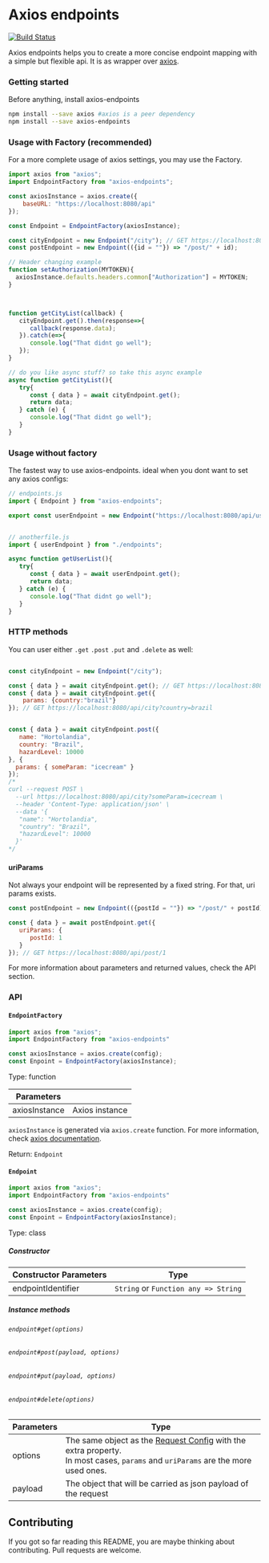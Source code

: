# Axios endpoints

[![Build Status](https://travis-ci.org/renancaraujo/axios-endpoints.svg?branch=master)](https://travis-ci.org/renancaraujo/axios-endpoints)

Axios endpoints helps you to create a more concise endpoint mapping with a simple but flexible api. It is as wrapper over [axios](https://github.com/axios/axios).

### Getting started

Before anything, install axios-endpoints

```bash
npm install --save axios #axios is a peer dependency
npm install --save axios-endpoints
```

### Usage with Factory (recommended)

For a more complete usage of axios settings, you may use the Factory. 

```javascript
import axios from "axios";
import EndpointFactory from "axios-endpoints";

const axiosInstance = axios.create({
    baseURL: "https://localhost:8080/api"
});

const Endpoint = EndpointFactory(axiosInstance);

const cityEndpoint = new Endpoint("/city"); // GET https://localhost:8080/api/city
const postEndpoint = new Endpoint(({id = ""}) => "/post/" + id);

// Header changing example
function setAuthorization(MYTOKEN){
  axiosInstance.defaults.headers.common["Authorization"] = MYTOKEN;
}



function getCityList(callback) {
   cityEndpoint.get().then(response=>{
      callback(response.data);
   }).catch(e=>{
      console.log("That didnt go well");
   });
}

// do you like async stuff? so take this async example
async function getCityList(){
   try{
      const { data } = await cityEndpoint.get();
      return data;
   } catch (e) {
      console.log("That didnt go well");
   }
}


```


### Usage without factory

The fastest way to use axios-endpoints. ideal when you dont want to set any axios configs:

```javascript
// endpoints.js
import { Endpoint } from "axios-endpoints";

export const userEndpoint = new Endpoint("https://localhost:8080/api/user");


// anotherfile.js
import { userEndpoint } from "./endpoints";

async function getUserList(){
   try{
      const { data } = await userEndpoint.get();
      return data;
   } catch (e) {
      console.log("That didnt go well");
   }
}


```

### HTTP methods

You can user either `.get`  `.post`  `.put` and `.delete` as well:

```javascript

const cityEndpoint = new Endpoint("/city");

const { data } = await cityEndpoint.get(); // GET https://localhost:8080/api/city
const { data } = await cityEndpoint.get({
    params: {country:"brazil"}
}); // GET https://localhost:8080/api/city?country=brazil


const { data } = await cityEndpoint.post({
   name: "Hortolandia", 
   country: "Brazil", 
   hazardLevel: 10000
}, {
  params: { someParam: "icecream" }
}); 
/*
curl --request POST \  
  --url https://localhost:8080/api/city?someParam=icecream \
  --header 'Content-Type: application/json' \
  --data '{
   "name": "Hortolandia", 
   "country": "Brazil", 
   "hazardLevel": 10000
  }'
*/
```


#### uriParams

Not always your endpoint will be represented by a fixed string. For that, uri params exists.

```javascript
const postEndpoint = new Endpoint(({postId = ""}) => "/post/" + postId)

const { data } = await postEndpoint.get({
   uriParams: {
      postId: 1
   }
}); // GET https://localhost:8080/api/post/1
```

For more information about parameters and returned values, check the API section.



### API

#### `EndpointFactory`
```javascript
import axios from "axios";
import EndpointFactory from "axios-endpoints"

const axiosInstance = axios.create(config);
const Enpoint = EndpointFactory(axiosInstance);
```

Type: function

| Parameters    |                |
|---------------|----------------|
| axiosInstance | Axios instance |

`axiosInstance` is generated via `axios.create` function. For more information, check [axios documentation](https://github.com/axios/axios#axioscreateconfig).

Return: `Endpoint`


#### `Endpoint`
```javascript
import axios from "axios";
import EndpointFactory from "axios-endpoints"

const axiosInstance = axios.create(config);
const Enpoint = EndpointFactory(axiosInstance);
```
Type: class

##### Constructor

| Constructor Parameters    | Type |
|---------------|----------------|
| endpointIdentifier | `String` or `Function any => String` |

##### Instance methods

###### `endpoint#get(options)`
###### `endpoint#post(payload, options)`
###### `endpoint#put(payload, options)`
###### `endpoint#delete(options)`

| Parameters    | Type     |
|---------------|----------------|
| options | The same object as the [Request Config](https://github.com/axios/axios#request-config) with the extra property. <br /> In most cases, `params` and `uriParams` are the more used ones.|
| payload | The object that will be carried as json payload of the request |




## Contributing

If you got so far reading this README, you are maybe thinking about contributing. Pull requests are welcome.








